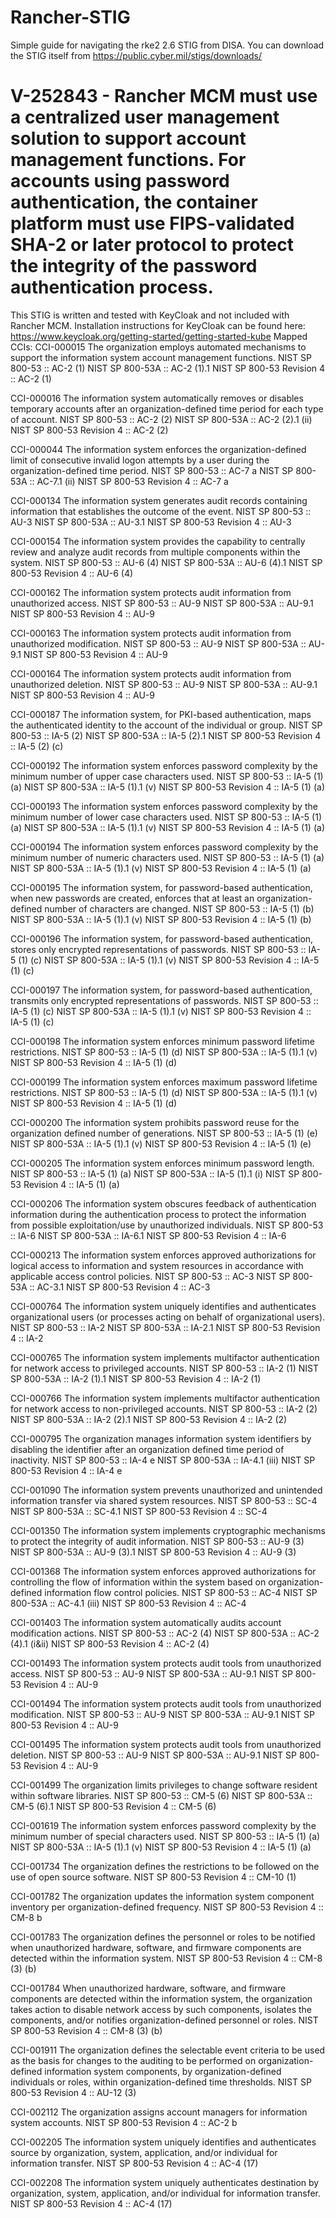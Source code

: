 # Rancher-STIG
Simple guide for navigating the rke2 2.6 STIG from DISA. 
You can download the STIG itself from https://public.cyber.mil/stigs/downloads/
# V-252843 - Rancher MCM must use a centralized user management solution to support account management functions. For accounts using password authentication, the container platform must use FIPS-validated SHA-2 or later protocol to protect the integrity of the password authentication process.
  This STIG is written and tested with KeyCloak and not included with Rancher MCM. Installation instructions for KeyCloak can be found here:
https://www.keycloak.org/getting-started/getting-started-kube
  Mapped CCIs: 
  CCI-000015
The organization employs automated mechanisms to support the information system account management functions.
NIST SP 800-53 :: AC-2 (1)
NIST SP 800-53A :: AC-2 (1).1
NIST SP 800-53 Revision 4 :: AC-2 (1)

CCI-000016
The information system automatically removes or disables temporary accounts after an organization-defined time period for each type of account.
NIST SP 800-53 :: AC-2 (2)
NIST SP 800-53A :: AC-2 (2).1 (ii)
NIST SP 800-53 Revision 4 :: AC-2 (2)

CCI-000044
The information system enforces the organization-defined limit of consecutive invalid logon attempts by a user during the organization-defined time period.
NIST SP 800-53 :: AC-7 a
NIST SP 800-53A :: AC-7.1 (ii)
NIST SP 800-53 Revision 4 :: AC-7 a

CCI-000134
The information system generates audit records containing information that establishes the outcome of the event.
NIST SP 800-53 :: AU-3
NIST SP 800-53A :: AU-3.1
NIST SP 800-53 Revision 4 :: AU-3

CCI-000154
The information system provides the capability to centrally review and analyze audit records from multiple components within the system.
NIST SP 800-53 :: AU-6 (4)
NIST SP 800-53A :: AU-6 (4).1
NIST SP 800-53 Revision 4 :: AU-6 (4)

CCI-000162
The information system protects audit information from unauthorized access.
NIST SP 800-53 :: AU-9
NIST SP 800-53A :: AU-9.1
NIST SP 800-53 Revision 4 :: AU-9

CCI-000163
The information system protects audit information from unauthorized modification.
NIST SP 800-53 :: AU-9
NIST SP 800-53A :: AU-9.1
NIST SP 800-53 Revision 4 :: AU-9

CCI-000164
The information system protects audit information from unauthorized deletion.
NIST SP 800-53 :: AU-9
NIST SP 800-53A :: AU-9.1
NIST SP 800-53 Revision 4 :: AU-9

CCI-000187
The information system, for PKI-based authentication, maps the authenticated identity to the account of the individual or group.
NIST SP 800-53 :: IA-5 (2)
NIST SP 800-53A :: IA-5 (2).1
NIST SP 800-53 Revision 4 :: IA-5 (2) (c)

CCI-000192
The information system enforces password complexity by the minimum number of upper case characters used.
NIST SP 800-53 :: IA-5 (1) (a)
NIST SP 800-53A :: IA-5 (1).1 (v)
NIST SP 800-53 Revision 4 :: IA-5 (1) (a)

CCI-000193
The information system enforces password complexity by the minimum number of lower case characters used.
NIST SP 800-53 :: IA-5 (1) (a)
NIST SP 800-53A :: IA-5 (1).1 (v)
NIST SP 800-53 Revision 4 :: IA-5 (1) (a)

CCI-000194
The information system enforces password complexity by the minimum number of numeric characters used.
NIST SP 800-53 :: IA-5 (1) (a)
NIST SP 800-53A :: IA-5 (1).1 (v)
NIST SP 800-53 Revision 4 :: IA-5 (1) (a)

CCI-000195
The information system, for password-based authentication, when new passwords are created, enforces that at least an organization-defined number of characters are changed.
NIST SP 800-53 :: IA-5 (1) (b)
NIST SP 800-53A :: IA-5 (1).1 (v)
NIST SP 800-53 Revision 4 :: IA-5 (1) (b)

CCI-000196
The information system, for password-based authentication, stores only encrypted representations of passwords.
NIST SP 800-53 :: IA-5 (1) (c)
NIST SP 800-53A :: IA-5 (1).1 (v)
NIST SP 800-53 Revision 4 :: IA-5 (1) (c)

CCI-000197
The information system, for password-based authentication, transmits only encrypted representations of passwords.
NIST SP 800-53 :: IA-5 (1) (c)
NIST SP 800-53A :: IA-5 (1).1 (v)
NIST SP 800-53 Revision 4 :: IA-5 (1) (c)

CCI-000198
The information system enforces minimum password lifetime restrictions.
NIST SP 800-53 :: IA-5 (1) (d)
NIST SP 800-53A :: IA-5 (1).1 (v)
NIST SP 800-53 Revision 4 :: IA-5 (1) (d)

CCI-000199
The information system enforces maximum password lifetime restrictions.
NIST SP 800-53 :: IA-5 (1) (d)
NIST SP 800-53A :: IA-5 (1).1 (v)
NIST SP 800-53 Revision 4 :: IA-5 (1) (d)

CCI-000200
The information system prohibits password reuse for the organization defined number of generations.
NIST SP 800-53 :: IA-5 (1) (e)
NIST SP 800-53A :: IA-5 (1).1 (v)
NIST SP 800-53 Revision 4 :: IA-5 (1) (e)

CCI-000205
The information system enforces minimum password length.
NIST SP 800-53 :: IA-5 (1) (a)
NIST SP 800-53A :: IA-5 (1).1 (i)
NIST SP 800-53 Revision 4 :: IA-5 (1) (a)

CCI-000206
The information system obscures feedback of authentication information during the authentication process to protect the information from possible exploitation/use by unauthorized individuals.
NIST SP 800-53 :: IA-6
NIST SP 800-53A :: IA-6.1
NIST SP 800-53 Revision 4 :: IA-6

CCI-000213
The information system enforces approved authorizations for logical access to information and system resources in accordance with applicable access control policies.
NIST SP 800-53 :: AC-3
NIST SP 800-53A :: AC-3.1
NIST SP 800-53 Revision 4 :: AC-3

CCI-000764
The information system uniquely identifies and authenticates organizational users (or processes acting on behalf of organizational users).
NIST SP 800-53 :: IA-2
NIST SP 800-53A :: IA-2.1
NIST SP 800-53 Revision 4 :: IA-2

CCI-000765
The information system implements multifactor authentication for network access to privileged accounts.
NIST SP 800-53 :: IA-2 (1)
NIST SP 800-53A :: IA-2 (1).1
NIST SP 800-53 Revision 4 :: IA-2 (1)

CCI-000766
The information system implements multifactor authentication for network access to non-privileged accounts.
NIST SP 800-53 :: IA-2 (2)
NIST SP 800-53A :: IA-2 (2).1
NIST SP 800-53 Revision 4 :: IA-2 (2)

CCI-000795
The organization manages information system identifiers by disabling the identifier after an organization defined time period of inactivity.
NIST SP 800-53 :: IA-4 e
NIST SP 800-53A :: IA-4.1 (iii)
NIST SP 800-53 Revision 4 :: IA-4 e

CCI-001090
The information system prevents unauthorized and unintended information transfer via shared system resources.
NIST SP 800-53 :: SC-4
NIST SP 800-53A :: SC-4.1
NIST SP 800-53 Revision 4 :: SC-4

CCI-001350
The information system implements cryptographic mechanisms to protect the integrity of audit information.
NIST SP 800-53 :: AU-9 (3)
NIST SP 800-53A :: AU-9 (3).1
NIST SP 800-53 Revision 4 :: AU-9 (3)

CCI-001368
The information system enforces approved authorizations for controlling the flow of information within the system based on organization-defined information flow control policies.
NIST SP 800-53 :: AC-4
NIST SP 800-53A :: AC-4.1 (iii)
NIST SP 800-53 Revision 4 :: AC-4

CCI-001403
The information system automatically audits account modification actions.
NIST SP 800-53 :: AC-2 (4)
NIST SP 800-53A :: AC-2 (4).1 (i&ii)
NIST SP 800-53 Revision 4 :: AC-2 (4)

CCI-001493
The information system protects audit tools from unauthorized access.
NIST SP 800-53 :: AU-9
NIST SP 800-53A :: AU-9.1
NIST SP 800-53 Revision 4 :: AU-9

CCI-001494
The information system protects audit tools from unauthorized modification.
NIST SP 800-53 :: AU-9
NIST SP 800-53A :: AU-9.1
NIST SP 800-53 Revision 4 :: AU-9

CCI-001495
The information system protects audit tools from unauthorized deletion.
NIST SP 800-53 :: AU-9
NIST SP 800-53A :: AU-9.1
NIST SP 800-53 Revision 4 :: AU-9

CCI-001499
The organization limits privileges to change software resident within software libraries.
NIST SP 800-53 :: CM-5 (6)
NIST SP 800-53A :: CM-5 (6).1
NIST SP 800-53 Revision 4 :: CM-5 (6)

CCI-001619
The information system enforces password complexity by the minimum number of special characters used.
NIST SP 800-53 :: IA-5 (1) (a)
NIST SP 800-53A :: IA-5 (1).1 (v)
NIST SP 800-53 Revision 4 :: IA-5 (1) (a)

CCI-001734
The organization defines the restrictions to be followed on the use of open source software.
NIST SP 800-53 Revision 4 :: CM-10 (1)

CCI-001782
The organization updates the information system component inventory per organization-defined frequency.
NIST SP 800-53 Revision 4 :: CM-8 b

CCI-001783
The organization defines the personnel or roles to be notified when unauthorized hardware, software, and firmware components are detected within the information system.
NIST SP 800-53 Revision 4 :: CM-8 (3) (b)

CCI-001784
When unauthorized hardware, software, and firmware components are detected within the information system, the organization takes action to disable network access by such components, isolates the components, and/or notifies organization-defined personnel or roles.
NIST SP 800-53 Revision 4 :: CM-8 (3) (b)

CCI-001911
The organization defines the selectable event criteria to be used as the basis for changes to the auditing to be performed on organization-defined information system components, by organization-defined individuals or roles, within organization-defined time thresholds.
NIST SP 800-53 Revision 4 :: AU-12 (3)

CCI-002112
The organization assigns account managers for information system accounts.
NIST SP 800-53 Revision 4 :: AC-2 b

CCI-002205
The information system uniquely identifies and authenticates source by organization, system, application, and/or individual for information transfer.
NIST SP 800-53 Revision 4 :: AC-4 (17)

CCI-002208
The information system uniquely authenticates destination by organization, system, application, and/or individual for information transfer.
NIST SP 800-53 Revision 4 :: AC-4 (17)
